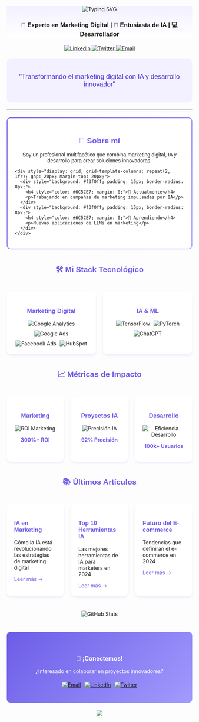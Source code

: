<div align="center">
  <div style="background: linear-gradient(180deg, #f3f0ff 0%, #ffffff 100%);">
    <img src="https://readme-typing-svg.herokuapp.com?font=Poppins&weight=600&size=40&pause=1000&color=6C5CE7&center=true&vCenter=true&width=435&lines=Hola%2C+soy+%5BTu+Nombre%5D" alt="Typing SVG" />
    <h3 style="font-family: 'Poppins', sans-serif;">🚀 Experto en Marketing Digital | 🤖 Entusiasta de IA | 💻 Desarrollador</h3>
  </div>
</div>

<div align="center" style="margin: 20px 0">
  <a href="https://linkedin.com/in/tu-usuario">
    <img src="https://img.shields.io/badge/LinkedIn-6C5CE7?style=for-the-badge&logo=linkedin&logoColor=white" alt="LinkedIn"/>
  </a>
  <a href="https://twitter.com/tu-usuario">
    <img src="https://img.shields.io/badge/Twitter-6C5CE7?style=for-the-badge&logo=twitter&logoColor=white" alt="Twitter"/>
  </a>
  <a href="mailto:tu-email@ejemplo.com">
    <img src="https://img.shields.io/badge/Email-6C5CE7?style=for-the-badge&logo=gmail&logoColor=white" alt="Email"/>
  </a>
</div>

<div align="center" style="background: #f3f0ff; padding: 20px; border-radius: 10px; margin: 20px 0;">
  <p style="font-family: 'Poppins', sans-serif; font-size: 18px; color: #4834d4;">
    "Transformando el marketing digital con IA y desarrollo innovador"
  </p>
</div>

---

<div style="background: linear-gradient(135deg, #6C5CE7 0%, #a29bfe 100%); padding: 2px; border-radius: 10px; margin: 20px 0;">
  <div style="background: white; border-radius: 8px; padding: 20px;">
    <h2 align="center" style="font-family: 'Poppins', sans-serif; color: #6C5CE7;">🎯 Sobre mí</h2>
    <p align="center" style="font-family: 'Poppins', sans-serif;">
      Soy un profesional multifacético que combina marketing digital, IA y desarrollo para crear soluciones innovadoras.
    </p>
    
    <div style="display: grid; grid-template-columns: repeat(2, 1fr); gap: 20px; margin-top: 20px;">
      <div style="background: #f3f0ff; padding: 15px; border-radius: 8px;">
        <h4 style="color: #6C5CE7; margin: 0;">🔭 Actualmente</h4>
        <p>Trabajando en campañas de marketing impulsadas por IA</p>
      </div>
      <div style="background: #f3f0ff; padding: 15px; border-radius: 8px;">
        <h4 style="color: #6C5CE7; margin: 0;">🌱 Aprendiendo</h4>
        <p>Nuevas aplicaciones de LLMs en marketing</p>
      </div>
    </div>
  </div>
</div>

<h2 align="center" style="font-family: 'Poppins', sans-serif; color: #6C5CE7; margin: 40px 0;">🛠️ Mi Stack Tecnológico</h2>

<div style="display: grid; grid-template-columns: repeat(2, 1fr); gap: 20px; margin: 20px 0;">
  <!-- Marketing Digital -->
  <div style="background: white; border-radius: 10px; padding: 20px; box-shadow: 0 4px 6px rgba(108, 92, 231, 0.1);">
    <h3 style="color: #6C5CE7; font-family: 'Poppins', sans-serif; text-align: center;">Marketing Digital</h3>
    <div style="display: flex; flex-wrap: wrap; gap: 10px; justify-content: center;">
      <img src="https://img.shields.io/badge/Google%20Analytics-6C5CE7?style=for-the-badge&logo=google%20analytics&logoColor=white" alt="Google Analytics"/>
      <img src="https://img.shields.io/badge/Google%20Ads-6C5CE7?style=for-the-badge&logo=google-ads&logoColor=white" alt="Google Ads"/>
      <img src="https://img.shields.io/badge/Facebook%20Ads-6C5CE7?style=for-the-badge&logo=facebook&logoColor=white" alt="Facebook Ads"/>
      <img src="https://img.shields.io/badge/HubSpot-6C5CE7?style=for-the-badge&logo=hubspot&logoColor=white" alt="HubSpot"/>
    </div>
  </div>

  <!-- IA y Machine Learning -->
  <div style="background: white; border-radius: 10px; padding: 20px; box-shadow: 0 4px 6px rgba(108, 92, 231, 0.1);">
    <h3 style="color: #6C5CE7; font-family: 'Poppins', sans-serif; text-align: center;">IA & ML</h3>
    <div style="display: flex; flex-wrap: wrap; gap: 10px; justify-content: center;">
      <img src="https://img.shields.io/badge/TensorFlow-6C5CE7?style=for-the-badge&logo=tensorflow&logoColor=white" alt="TensorFlow"/>
      <img src="https://img.shields.io/badge/PyTorch-6C5CE7?style=for-the-badge&logo=pytorch&logoColor=white" alt="PyTorch"/>
      <img src="https://img.shields.io/badge/ChatGPT-6C5CE7?style=for-the-badge&logo=openai&logoColor=white" alt="ChatGPT"/>
    </div>
  </div>
</div>

<h2 align="center" style="font-family: 'Poppins', sans-serif; color: #6C5CE7; margin: 40px 0;">📈 Métricas de Impacto</h2>

<div style="display: grid; grid-template-columns: repeat(3, 1fr); gap: 20px; margin: 20px 0;">
  <div style="background: white; border-radius: 10px; padding: 20px; box-shadow: 0 4px 6px rgba(108, 92, 231, 0.1);">
    <h3 style="color: #6C5CE7; font-family: 'Poppins', sans-serif; text-align: center;">Marketing</h3>
    <div style="text-align: center;">
      <img src="https://progress-bar.dev/85/?title=ROI&width=200&color=6C5CE7" alt="ROI Marketing"/>
      <p style="color: #6C5CE7; font-weight: bold;">300%+ ROI</p>
    </div>
  </div>

  <div style="background: white; border-radius: 10px; padding: 20px; box-shadow: 0 4px 6px rgba(108, 92, 231, 0.1);">
    <h3 style="color: #6C5CE7; font-family: 'Poppins', sans-serif; text-align: center;">Proyectos IA</h3>
    <div style="text-align: center;">
      <img src="https://progress-bar.dev/92/?title=Precisión&width=200&color=6C5CE7" alt="Precisión IA"/>
      <p style="color: #6C5CE7; font-weight: bold;">92% Precisión</p>
    </div>
  </div>

  <div style="background: white; border-radius: 10px; padding: 20px; box-shadow: 0 4px 6px rgba(108, 92, 231, 0.1);">
    <h3 style="color: #6C5CE7; font-family: 'Poppins', sans-serif; text-align: center;">Desarrollo</h3>
    <div style="text-align: center;">
      <img src="https://progress-bar.dev/88/?title=Eficiencia&width=200&color=6C5CE7" alt="Eficiencia Desarrollo"/>
      <p style="color: #6C5CE7; font-weight: bold;">100k+ Usuarios</p>
    </div>
  </div>
</div>

<h2 align="center" style="font-family: 'Poppins', sans-serif; color: #6C5CE7; margin: 40px 0;">📚 Últimos Artículos</h2>

<div style="display: grid; grid-template-columns: repeat(3, 1fr); gap: 20px; margin: 20px 0;">
  <div style="background: white; border-radius: 10px; padding: 20px; box-shadow: 0 4px 6px rgba(108, 92, 231, 0.1);">
    <h3 style="color: #6C5CE7; font-family: 'Poppins', sans-serif; font-size: 16px;">IA en Marketing</h3>
    <p>Cómo la IA está revolucionando las estrategias de marketing digital</p>
    <a href="#" style="color: #6C5CE7; text-decoration: none;">Leer más →</a>
  </div>

  <div style="background: white; border-radius: 10px; padding: 20px; box-shadow: 0 4px 6px rgba(108, 92, 231, 0.1);">
    <h3 style="color: #6C5CE7; font-family: 'Poppins', sans-serif; font-size: 16px;">Top 10 Herramientas IA</h3>
    <p>Las mejores herramientas de IA para marketers en 2024</p>
    <a href="#" style="color: #6C5CE7; text-decoration: none;">Leer más →</a>
  </div>

  <div style="background: white; border-radius: 10px; padding: 20px; box-shadow: 0 4px 6px rgba(108, 92, 231, 0.1);">
    <h3 style="color: #6C5CE7; font-family: 'Poppins', sans-serif; font-size: 16px;">Futuro del E-commerce</h3>
    <p>Tendencias que definirán el e-commerce en 2024</p>
    <a href="#" style="color: #6C5CE7; text-decoration: none;">Leer más →</a>
  </div>
</div>

<div align="center" style="margin: 40px 0;">
  <img src="https://github-readme-stats.vercel.app/api?username=tu-usuario&show_icons=true&theme=material-palenight&hide_border=true&bg_color=ffffff&title_color=6C5CE7&icon_color=6C5CE7&text_color=4834d4" alt="GitHub Stats"/>
</div>

<div align="center" style="background: linear-gradient(135deg, #6C5CE7 0%, #a29bfe 100%); padding: 40px; border-radius: 10px; margin: 20px 0;">
  <h3 style="font-family: 'Poppins', sans-serif; color: white;">🤝 ¡Conectemos!</h3>
  <p style="color: white;">¿Interesado en colaborar en proyectos innovadores?</p>
  <div style="display: flex; gap: 10px; justify-content: center; margin-top: 20px;">
    <a href="mailto:tu-email@ejemplo.com">
      <img src="https://img.shields.io/badge/Email-white?style=for-the-badge&logo=gmail&logoColor=6C5CE7" alt="Email"/>
    </a>
    <a href="https://linkedin.com/in/tu-usuario">
      <img src="https://img.shields.io/badge/LinkedIn-white?style=for-the-badge&logo=linkedin&logoColor=6C5CE7" alt="LinkedIn"/>
    </a>
    <a href="https://twitter.com/tu-usuario">
      <img src="https://img.shields.io/badge/Twitter-white?style=for-the-badge&logo=twitter&logoColor=6C5CE7" alt="Twitter"/>
    </a>
  </div>
</div>

<div align="center">
  <img src="https://capsule-render.vercel.app/api?type=waving&color=6C5CE7&height=100&section=footer" />
</div>
